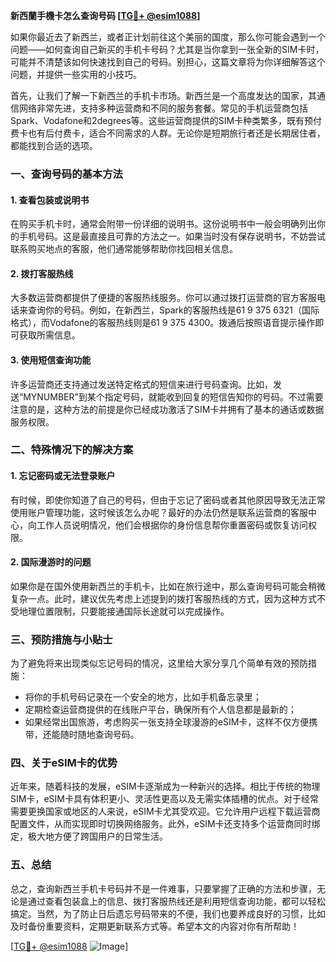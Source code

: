 **新西蘭手機卡怎么查询号码 [[TG💪+ @esim1088](https://t.me/s/esim1088)]**

如果你最近去了新西兰，或者正计划前往这个美丽的国度，那么你可能会遇到一个问题——如何查询自己新买的手机卡号码？尤其是当你拿到一张全新的SIM卡时，可能并不清楚该如何快速找到自己的号码。别担心，这篇文章将为你详细解答这个问题，并提供一些实用的小技巧。

首先，让我们了解一下新西兰的手机卡市场。新西兰是一个高度发达的国家，其通信网络非常先进，支持多种运营商和不同的服务套餐。常见的手机运营商包括Spark、Vodafone和2degrees等。这些运营商提供的SIM卡种类繁多，既有预付费卡也有后付费卡，适合不同需求的人群。无论你是短期旅行者还是长期居住者，都能找到合适的选项。

### **一、查询号码的基本方法**

#### 1. 查看包装或说明书
在购买手机卡时，通常会附带一份详细的说明书。这份说明书中一般会明确列出你的手机号码。这是最直接且可靠的方法之一。如果当时没有保存说明书，不妨尝试联系购买地点的客服，他们通常能够帮助你找回相关信息。

#### 2. 拨打客服热线
大多数运营商都提供了便捷的客服热线服务。你可以通过拨打运营商的官方客服电话来查询你的号码。例如，在新西兰，Spark的客服热线是61 9 375 6321（国际格式），而Vodafone的客服热线则是61 9 375 4300。拨通后按照语音提示操作即可获取所需信息。

#### 3. 使用短信查询功能
许多运营商还支持通过发送特定格式的短信来进行号码查询。比如，发送“MYNUMBER”到某个指定号码，就能收到回复的短信告知你的号码。不过需要注意的是，这种方法的前提是你已经成功激活了SIM卡并拥有了基本的通话或数据服务权限。

### **二、特殊情况下的解决方案**

#### 1. 忘记密码或无法登录账户
有时候，即使你知道了自己的号码，但由于忘记了密码或者其他原因导致无法正常使用账户管理功能，这时候该怎么办呢？最好的办法仍然是联系运营商的客服中心，向工作人员说明情况，他们会根据你的身份信息帮你重置密码或恢复访问权限。

#### 2. 国际漫游时的问题
如果你是在国外使用新西兰的手机卡，比如在旅行途中，那么查询号码可能会稍微复杂一点。此时，建议优先考虑上述提到的拨打客服热线的方式，因为这种方式不受地理位置限制，只要能接通国际长途就可以完成操作。

### **三、预防措施与小贴士**

为了避免将来出现类似忘记号码的情况，这里给大家分享几个简单有效的预防措施：
- 将你的手机号码记录在一个安全的地方，比如手机备忘录里；
- 定期检查运营商提供的在线账户平台，确保所有个人信息都是最新的；
- 如果经常出国旅游，考虑购买一张支持全球漫游的eSIM卡，这样不仅方便携带，还能随时随地查询号码。

### **四、关于eSIM卡的优势**

近年来，随着科技的发展，eSIM卡逐渐成为一种新兴的选择。相比于传统的物理SIM卡，eSIM卡具有体积更小、灵活性更高以及无需实体插槽的优点。对于经常需要更换国家或地区的人来说，eSIM卡尤其受欢迎。它允许用户远程下载运营商配置文件，从而实现即时切换网络服务。此外，eSIM卡还支持多个运营商同时绑定，极大地方便了跨国用户的日常生活。

### **五、总结**

总之，查询新西兰手机卡号码并不是一件难事，只要掌握了正确的方法和步骤，无论是通过查看包装盒上的信息、拨打客服热线还是利用短信查询功能，都可以轻松搞定。当然，为了防止日后遗忘号码带来的不便，我们也要养成良好的习惯，比如及时备份重要资料，定期更新联系方式等。希望本文的内容对你有所帮助！

[[TG💪+ @esim1088](https://t.me/s/esim1088) ![Image](https://i.postimg.cc/4NQfJmqS/Snipaste-2025-05-13-00-14-12.png)]